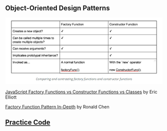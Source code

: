 ## Object-Oriented Design Patterns

![Factory vs Constructor Function](https://github.com/budostylz/The-Art-of-JavaScript/blob/master/Object%20Oriented%20JavaScript/Object-Oriented%20Design%20Patterns/factory_vs_constructor_functions.PNG "Factory vs Constructor Function")

<a href="https://medium.com/javascript-scene/javascript-factory-functions-vs-constructor-functions-vs-classes-2f22ceddf33e">JavaScript Factory Functions vs Constructor Functions vs Classes</a> by Eric Elliott

<a href='https://medium.com/@pyrolistical/factory-functions-pattern-in-depth-356d14801c91'>Factory Function Pattern In-Depth</a> by Ronald Chen


## <a href='https://github.com/budostylz/The-Art-of-JavaScript/blob/master/Object%20Oriented%20JavaScript/Object-Oriented%20Design%20Patterns/practice.js' target='_blank'>Practice Code</a>






































